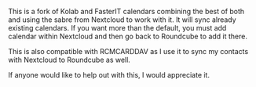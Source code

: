 This is a fork of Kolab and FasterIT calendars combining the best of both and using the sabre from Nextcloud to work with it. 
It will sync already existing calendars. If you want more than the default, you must add calendar within Nextcloud
and then go back to Roundcube to add it there.

This is also compatible with RCMCARDDAV as I use it to sync my contacts with Nextcloud to Roundcube as well.

If anyone would like to help out with this, I would appreciate it.
